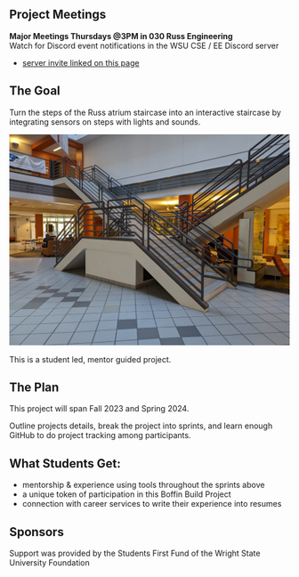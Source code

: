 ## Project Meetings

**Major Meetings Thursdays @3PM in 030 Russ Engineering**  
Watch for Discord event notifications in the WSU CSE / EE Discord server
- [server invite linked on this page](https://engineering-computer-science.wright.edu/computer-science-and-engineering)

## The Goal

Turn the steps of the Russ atrium staircase into an interactive staircase by  
integrating sensors on steps with lights and sounds.

![The staircase](images/Russ-Atrium.jpg)

This is a student led, mentor guided project.

## The Plan

This project will span Fall 2023 and Spring 2024.  

Outline projects details, break the project into sprints, and learn enough GitHub to do project tracking among participants.

## What Students Get:

- mentorship & experience using tools throughout the sprints above
- a unique token of participation in this Boffin Build Project
- connection with career services to write their experience into resumes

## Sponsors

Support was provided by the Students First Fund of the Wright State University Foundation
